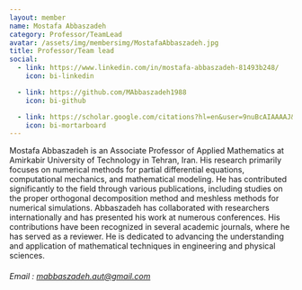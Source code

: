 ```yaml
---
layout: member
name: Mostafa Abbaszadeh
category: Professor/TeamLead
avatar: /assets/img/membersimg/MostafaAbbaszadeh.jpg
title: Professor/Team lead
social:
  - link: https://www.linkedin.com/in/mostafa-abbaszadeh-81493b248/
    icon: bi-linkedin

  - link: https://github.com/MAbbaszadeh1988
    icon: bi-github

  - link: https://scholar.google.com/citations?hl=en&user=9nuBcAIAAAAJ&view_op=list_works&sortby=pubdate
    icon: bi-mortarboard
---
```


Mostafa Abbaszadeh is an Associate Professor of Applied Mathematics at Amirkabir University of Technology in Tehran, Iran. His research primarily focuses on numerical methods for partial differential equations, computational mechanics, and mathematical modeling. He has contributed significantly to the field through various publications, including studies on the proper orthogonal decomposition method and meshless methods for numerical simulations. Abbaszadeh has collaborated with researchers internationally and has presented his work at numerous conferences. His contributions have been recognized in several academic journals, where he has served as a reviewer. He is dedicated to advancing the understanding and application of mathematical techniques in engineering and physical sciences.

###### Email : mabbaszadeh.aut@gmail.com
